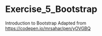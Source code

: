 # Exercise_5_Bootstrap
Introduction to Bootstrap
Adapted from https://codepen.io/mrsahar/pen/yOVGBQ 
